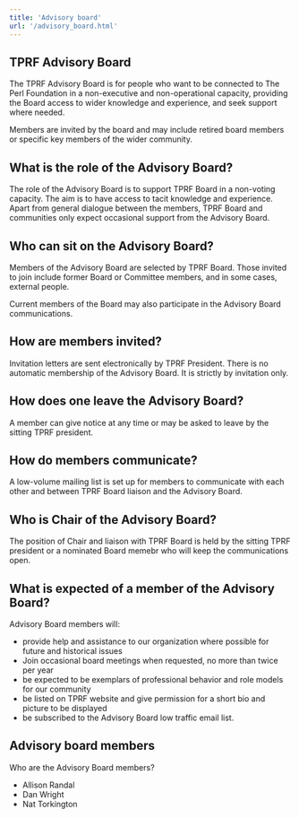 ```yaml
---
title: 'Advisory board'
url: '/advisory_board.html'
---
```


## TPRF Advisory Board

The TPRF Advisory Board is for people who want to be connected to The Perl Foundation in a non-executive and non-operational capacity, providing the Board access to wider knowledge and experience, and seek support where needed.

Members are invited by the board and may include retired board members or specific key members of the wider community.

## What is the role of the Advisory Board?

The role of the Advisory Board is to support TPRF Board in a non-voting capacity. The aim is to have access to tacit knowledge and experience. Apart from general dialogue between the members, TPRF Board and communities only expect occasional support from the Advisory Board.

## Who can sit on the Advisory Board?

Members of the Advisory Board are selected by TPRF Board. Those invited to join include former Board or Committee members, and in some cases, external people.

Current members of the Board may also participate in the Advisory Board communications.

## How are members invited?

Invitation letters are sent electronically by TPRF President. There is no automatic membership of the Advisory Board. It is strictly by invitation only.

## How does one leave the Advisory Board?

A member can give notice at any time or may be asked to leave by the sitting TPRF president.

## How do members communicate?

A low-volume mailing list is set up for members to communicate with each other and between TPRF Board liaison and the Advisory Board.

## Who is Chair of the Advisory Board?

The position of Chair and liaison with TPRF Board is held by the sitting TPRF president or a nominated Board memebr who will keep the communications open.

## What is expected of a member of the Advisory Board?

Advisory Board members will:

- provide help and assistance to our organization where possible for future and historical issues
- Join occasional board meetings when requested, no more than twice per year
- be expected to be exemplars of professional behavior and role models for our community
- be listed on TPRF website and give permission for a short bio and picture to be displayed
- be subscribed to the Advisory Board low traffic email list.


## Advisory board members

Who are the Advisory Board members?

- Allison Randal
- Dan Wright
- Nat Torkington

